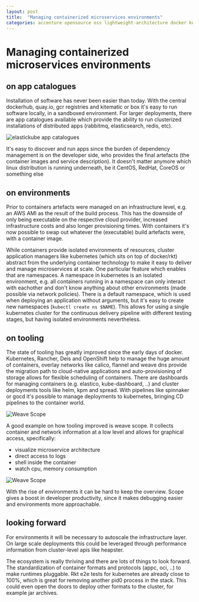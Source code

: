 ```yaml
---
layout: post
title:  "Managing containerized microservices environments"
categories: accenture opensource oss lightweight-architecture docker kubernetes
---
```

# Managing containerized microservices environments
## on app catalogues
Installation of software has never been easier than today. With the central dockerhub, quay.io, gcr registries and kitematic or box it's easy to run software locally, in a sandboxed environment. For larger deployments, there are app catalogues available which provide the ability to run clusterized installations of distributed apps (rabbitmq, elasticsearch, redis, etc).

![elastickube app catalogues](/images/2016/05/container-environment-scope-1.png)


It's easy to discover and run apps since the burden of dependency management is on the developer side, who provides the final artefacts (the container images and service description). It doesn't matter anymore which linux distribution is running underneath, be it CentOS, RedHat, CoreOS or something else

## on environments
Prior to containers artefacts were managed on an infrastructure level, e.g. an AWS AMI as the result of the build process. This has the downside of only being executable on the respective cloud provider, increased infrastructure costs and also longer provisioning times. With containers it's now possible to swap out whatever the (executable) build artefacts were, with a container image.

While containers provide isolated environments of resources, cluster application managers like kubernetes (which sits on top of docker/rkt) abstract from the underlying container technology to make it easy to deliver and manage microservices at scale. One particular  feature which enables that are namespaces. A namespace in kubernetes is an isolated environment, e.g. all containers running in a namespace can only interact with eachother and don't know anything about other environments (made possible via network policies). There is a default namespace, which is used when deploying an application without arguments, but it's easy to create new namespaces (`kubectl create ns $NAME`). This allows for using a single kubernetes cluster for the continuous delivery pipeline with different testing stages, but having isolated environments nevertheless.

## on tooling
The state of tooling has greatly improved since the early days of docker. Kubernetes, Rancher, Deis and OpenShift help to manage the huge amount of containers, overlay networks like calico, flannel and weave dns provide the migration path to cloud-native applications and auto-provisioning of storage allows for flexible scheduling of containers. There are dashboards for managing containers (e.g. elastico, kube-dashboard, ..) and cluster deployments tools like helm, kpm and spread. With pipelines like spinnaker or gocd it's possible to manage deployments to kubernetes, bringing CD pipelines to the container world.

![Weave Scope](/images/2016/05/container-environment-scope-2.png)

A good example on how tooling improved is weave scope. It collects container and network information at a low level and allows for graphical access, specifically:
* visualize microservice architecture
* direct access to logs
* shell inside the container
* watch cpu, memory consumption

![Weave Scope](/images/2016/05/container-environment-scope-3.png)

With the rise of environments it can be hard to keep the overview. Scope gives a boost in developer productivity, since it makes debugging easier and environments more approachable.

## looking forward

For environments it will be necessary to autoscale the infrastructure layer. On large scale deployments this could be leveraged through performance information from cluster-level apis like heapster.

The ecosystem is really thriving and there are lots of things to look forward. The standardization of container formats and protocols (appc, oci, ..) to make runtimes pluggable. Rkt e2e tests for kubernetes are already close to 100%, which is great for removing another pid0 process in the stack. This could even open the doors to deploy other formats to the cluster, for example jar archives.
